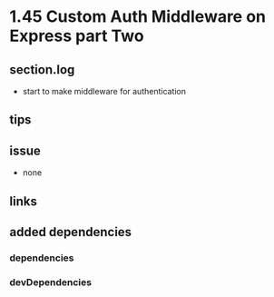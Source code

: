 # 1.45 Custom Auth Middleware on Express part Two

## section.log

- start to make middleware for authentication

## tips

## issue

- none

## links

## added dependencies

### dependencies

### devDependencies
